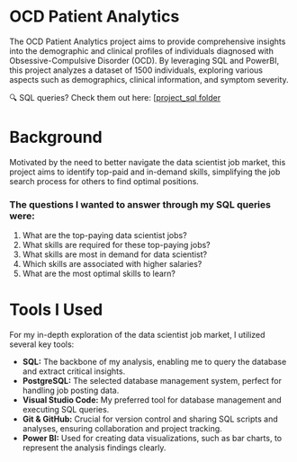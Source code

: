 # OCD Patient Analytics

The OCD Patient Analytics project aims to provide comprehensive insights into the demographic and clinical profiles of individuals diagnosed with Obsessive-Compulsive Disorder (OCD). By leveraging SQL and PowerBI, this project analyzes a dataset of 1500 individuals, exploring various aspects such as demographics, clinical information, and symptom severity.

🔍 SQL queries? Check them out here: [[project_sql folder](/project_sql/](https://github.com/suttiprapasutara/SQL_PowerBI_Project_OCD_Patient_Analytics/blob/main/ocd_patients.sql))

# Background
Motivated by the need to better navigate the data scientist job market, this project aims to identify top-paid and in-demand skills, simplifying the job search process for others to find optimal positions.

### The questions I wanted to answer through my SQL queries were:

1. What are the top-paying data scientist jobs?
2. What skills are required for these top-paying jobs?
3. What skills are most in demand for data scientist?
4. Which skills are associated with higher salaries?
5. What are the most optimal skills to learn?

# Tools I Used
For my in-depth exploration of the data scientist job market, I utilized several key tools:

- **SQL:** The backbone of my analysis, enabling me to query the database and extract critical insights.
- **PostgreSQL:** The selected database management system, perfect for handling job posting data.
- **Visual Studio Code:** My preferred tool for database management and executing SQL queries.
- **Git & GitHub:** Crucial for version control and sharing SQL scripts and analyses, ensuring collaboration and project tracking.
- **Power BI:** Used for creating data visualizations, such as bar charts, to represent the analysis findings clearly.
